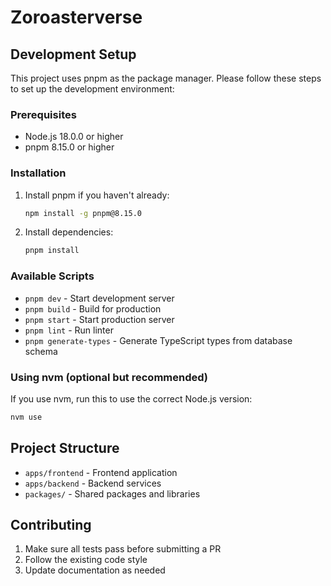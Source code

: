 # Zoroasterverse

## Development Setup

This project uses pnpm as the package manager. Please follow these steps to set up the development environment:

### Prerequisites
- Node.js 18.0.0 or higher
- pnpm 8.15.0 or higher

### Installation

1. Install pnpm if you haven't already:
   ```bash
   npm install -g pnpm@8.15.0
   ```

2. Install dependencies:
   ```bash
   pnpm install
   ```

### Available Scripts

- `pnpm dev` - Start development server
- `pnpm build` - Build for production
- `pnpm start` - Start production server
- `pnpm lint` - Run linter
- `pnpm generate-types` - Generate TypeScript types from database schema

### Using nvm (optional but recommended)

If you use nvm, run this to use the correct Node.js version:
```bash
nvm use
```

## Project Structure

- `apps/frontend` - Frontend application
- `apps/backend` - Backend services
- `packages/` - Shared packages and libraries

## Contributing

1. Make sure all tests pass before submitting a PR
2. Follow the existing code style
3. Update documentation as needed
